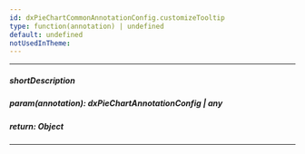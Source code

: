 ```yaml
---
id: dxPieChartCommonAnnotationConfig.customizeTooltip
type: function(annotation) | undefined
default: undefined
notUsedInTheme: 
---
```

---
##### shortDescription
<!-- %shortDescription% -->

##### param(annotation): dxPieChartAnnotationConfig | any
<!-- %param(annotation)% -->

##### return: Object
<!-- %return% -->

---
<!-- %fullDescription% -->

<!-- import * from 'api-reference\_hidden\dxChartCommonAnnotationConfig\customizeTooltip.md' -->